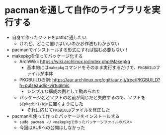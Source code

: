 # pacmanを通して自作のライブラリを実行する

- 自身で作ったソフトをpathに通したい
  - けれど、どこに置けばいいのかお作法もわからない
- pacmanでインストールする形式にすれば悩む必要もない！
- makepkgを使ってパッケージ化する
  - ArchWiki: https://wiki.archlinux.jp/index.php/Makepkg
    - 基本的には`makepkg`コマンドをそのまま実行するだけで、`PKGBUILD`ファイルが本体
  - PKGBUILDの例: https://aur.archlinux.org/cgit/aur.git/tree/PKGBUILD?h=pulseaudio-virtualmic
    - シンプルな構成の例として勧められた
  - パッケージ名とソフトの名前が同じだと失敗するので、ソフトを`${pkgdir}/bin`に置くようにした
    - それに応じて`PKGBIULD`ファイルを修正した
- pacmanを使って作ったパッケージをインストールする
  - `sudo pacman -U <makepkgで作ったパッケージファイルのパス>`
  - 今回はAURへの公開はしなかった
